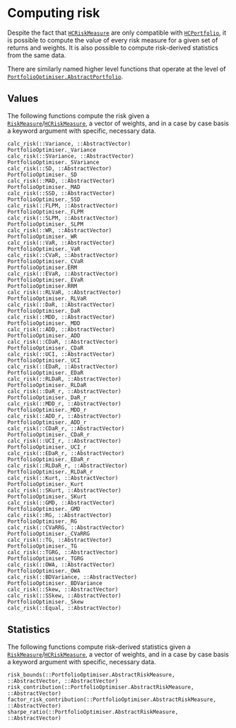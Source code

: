 # Computing risk

Despite the fact that [`HCRiskMeasure`](@ref) are only compatible with [`HCPortfolio`](@ref), it is possible to compute the value of every risk measure for a given set of returns and weights. It is also possible to compute risk-derived statistics from the same data.

There are similarly named higher level functions that operate at the level of [`PortfolioOptimiser.AbstractPortfolio`](@ref).

## Values

The following functions compute the risk given a [`RiskMeasure`](@ref)/[`HCRiskMeasure`](@ref), a vector of weights, and in a case by case basis a keyword argument with specific, necessary data.

```@docs
calc_risk(::Variance, ::AbstractVector)
PortfolioOptimiser._Variance
calc_risk(::SVariance, ::AbstractVector)
PortfolioOptimiser._SVariance
calc_risk(::SD, ::AbstractVector)
PortfolioOptimiser._SD
calc_risk(::MAD, ::AbstractVector)
PortfolioOptimiser._MAD
calc_risk(::SSD, ::AbstractVector)
PortfolioOptimiser._SSD
calc_risk(::FLPM, ::AbstractVector)
PortfolioOptimiser._FLPM
calc_risk(::SLPM, ::AbstractVector)
PortfolioOptimiser._SLPM
calc_risk(::WR, ::AbstractVector)
PortfolioOptimiser._WR
calc_risk(::VaR, ::AbstractVector)
PortfolioOptimiser._VaR
calc_risk(::CVaR, ::AbstractVector)
PortfolioOptimiser._CVaR
PortfolioOptimiser.ERM
calc_risk(::EVaR, ::AbstractVector)
PortfolioOptimiser._EVaR
PortfolioOptimiser.RRM
calc_risk(::RLVaR, ::AbstractVector)
PortfolioOptimiser._RLVaR
calc_risk(::DaR, ::AbstractVector)
PortfolioOptimiser._DaR
calc_risk(::MDD, ::AbstractVector)
PortfolioOptimiser._MDD
calc_risk(::ADD, ::AbstractVector)
PortfolioOptimiser._ADD
calc_risk(::CDaR, ::AbstractVector)
PortfolioOptimiser._CDaR
calc_risk(::UCI, ::AbstractVector)
PortfolioOptimiser._UCI
calc_risk(::EDaR, ::AbstractVector)
PortfolioOptimiser._EDaR
calc_risk(::RLDaR, ::AbstractVector)
PortfolioOptimiser._RLDaR
calc_risk(::DaR_r, ::AbstractVector)
PortfolioOptimiser._DaR_r
calc_risk(::MDD_r, ::AbstractVector)
PortfolioOptimiser._MDD_r
calc_risk(::ADD_r, ::AbstractVector)
PortfolioOptimiser._ADD_r
calc_risk(::CDaR_r, ::AbstractVector)
PortfolioOptimiser._CDaR_r
calc_risk(::UCI_r, ::AbstractVector)
PortfolioOptimiser._UCI_r
calc_risk(::EDaR_r, ::AbstractVector)
PortfolioOptimiser._EDaR_r
calc_risk(::RLDaR_r, ::AbstractVector)
PortfolioOptimiser._RLDaR_r
calc_risk(::Kurt, ::AbstractVector)
PortfolioOptimiser._Kurt
calc_risk(::SKurt, ::AbstractVector)
PortfolioOptimiser._SKurt
calc_risk(::GMD, ::AbstractVector)
PortfolioOptimiser._GMD
calc_risk(::RG, ::AbstractVector)
PortfolioOptimiser._RG
calc_risk(::CVaRRG, ::AbstractVector)
PortfolioOptimiser._CVaRRG
calc_risk(::TG, ::AbstractVector)
PortfolioOptimiser._TG
calc_risk(::TGRG, ::AbstractVector)
PortfolioOptimiser._TGRG
calc_risk(::OWA, ::AbstractVector)
PortfolioOptimiser._OWA
calc_risk(::BDVariance, ::AbstractVector)
PortfolioOptimiser._BDVariance
calc_risk(::Skew, ::AbstractVector)
calc_risk(::SSkew, ::AbstractVector)
PortfolioOptimiser._Skew
calc_risk(::Equal, ::AbstractVector)
```

## Statistics

The following functions compute risk-derived statistics given a [`RiskMeasure`](@ref)/[`HCRiskMeasure`](@ref), a vector of weights, and in a case by case basis a keyword argument with specific, necessary data.

```@docs
risk_bounds(::PortfolioOptimiser.AbstractRiskMeasure, ::AbstractVector, ::AbstractVector)
risk_contribution(::PortfolioOptimiser.AbstractRiskMeasure, ::AbstractVector)
factor_risk_contribution(::PortfolioOptimiser.AbstractRiskMeasure, ::AbstractVector)
sharpe_ratio(::PortfolioOptimiser.AbstractRiskMeasure, ::AbstractVector)
```
